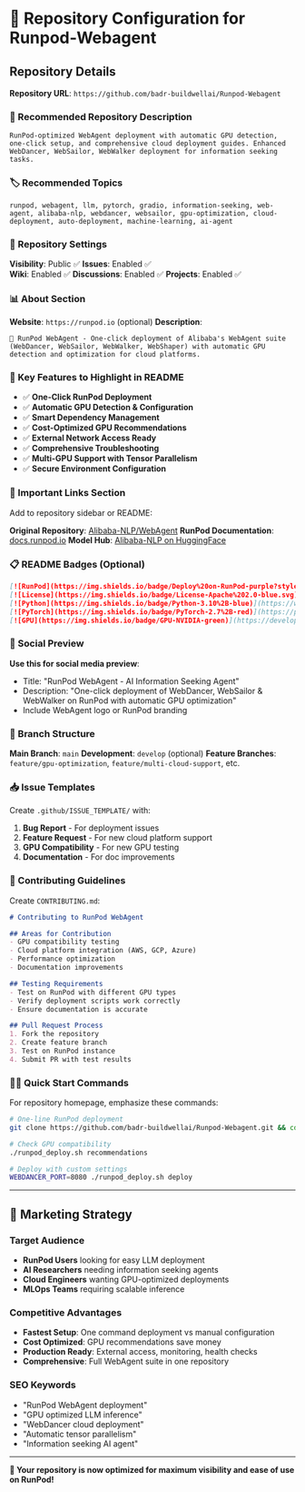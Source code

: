 # 🚀 Repository Configuration for Runpod-Webagent

## Repository Details

**Repository URL**: `https://github.com/badr-buildwellai/Runpod-Webagent`

### 📝 Recommended Repository Description

```
RunPod-optimized WebAgent deployment with automatic GPU detection, one-click setup, and comprehensive cloud deployment guides. Enhanced WebDancer, WebSailor, WebWalker deployment for information seeking tasks.
```

### 🏷️ Recommended Topics

```
runpod, webagent, llm, pytorch, gradio, information-seeking, web-agent, alibaba-nlp, webdancer, websailor, gpu-optimization, cloud-deployment, auto-deployment, machine-learning, ai-agent
```

### 🌟 Repository Settings

**Visibility**: Public ✅
**Issues**: Enabled ✅  
**Wiki**: Enabled ✅
**Discussions**: Enabled ✅
**Projects**: Enabled ✅

### 📊 About Section

**Website**: `https://runpod.io` (optional)
**Description**: 
```
🚀 RunPod WebAgent - One-click deployment of Alibaba's WebAgent suite (WebDancer, WebSailor, WebWalker, WebShaper) with automatic GPU detection and optimization for cloud platforms.
```

### 🎯 Key Features to Highlight in README

- ✅ **One-Click RunPod Deployment**
- ✅ **Automatic GPU Detection & Configuration**
- ✅ **Smart Dependency Management**
- ✅ **Cost-Optimized GPU Recommendations**
- ✅ **External Network Access Ready** 
- ✅ **Comprehensive Troubleshooting**
- ✅ **Multi-GPU Support with Tensor Parallelism**
- ✅ **Secure Environment Configuration**

### 🔗 Important Links Section

Add to repository sidebar or README:

**Original Repository**: [Alibaba-NLP/WebAgent](https://github.com/Alibaba-NLP/WebAgent)
**RunPod Documentation**: [docs.runpod.io](https://docs.runpod.io)
**Model Hub**: [Alibaba-NLP on HuggingFace](https://huggingface.co/Alibaba-NLP)

### 📋 README Badges (Optional)

```markdown
[![RunPod](https://img.shields.io/badge/Deploy%20on-RunPod-purple?style=for-the-badge)](https://runpod.io)
[![License](https://img.shields.io/badge/License-Apache%202.0-blue.svg)](https://opensource.org/licenses/Apache-2.0)
[![Python](https://img.shields.io/badge/Python-3.10%2B-blue)](https://www.python.org/downloads/)
[![PyTorch](https://img.shields.io/badge/PyTorch-2.7%2B-red)](https://pytorch.org/)
[![GPU](https://img.shields.io/badge/GPU-NVIDIA-green)](https://developer.nvidia.com/cuda-zone)
```

### 🎨 Social Preview

**Use this for social media preview**:
- Title: "RunPod WebAgent - AI Information Seeking Agent"
- Description: "One-click deployment of WebDancer, WebSailor & WebWalker on RunPod with automatic GPU optimization"
- Include WebAgent logo or RunPod branding

### 🔄 Branch Structure

**Main Branch**: `main` 
**Development**: `develop` (optional)
**Feature Branches**: `feature/gpu-optimization`, `feature/multi-cloud-support`, etc.

### 📥 Issue Templates

Create `.github/ISSUE_TEMPLATE/` with:

1. **Bug Report** - For deployment issues
2. **Feature Request** - For new cloud platform support  
3. **GPU Compatibility** - For new GPU testing
4. **Documentation** - For doc improvements

### 🤝 Contributing Guidelines

Create `CONTRIBUTING.md`:

```markdown
# Contributing to RunPod WebAgent

## Areas for Contribution
- GPU compatibility testing
- Cloud platform integration (AWS, GCP, Azure)
- Performance optimization
- Documentation improvements

## Testing Requirements
- Test on RunPod with different GPU types
- Verify deployment scripts work correctly
- Ensure documentation is accurate

## Pull Request Process
1. Fork the repository
2. Create feature branch
3. Test on RunPod instance  
4. Submit PR with test results
```

### 🏃‍♂️ Quick Start Commands

For repository homepage, emphasize these commands:

```bash
# One-line RunPod deployment
git clone https://github.com/badr-buildwellai/Runpod-Webagent.git && cd Runpod-Webagent && ./setup_and_run.sh

# Check GPU compatibility
./runpod_deploy.sh recommendations

# Deploy with custom settings
WEBDANCER_PORT=8080 ./runpod_deploy.sh deploy
```

---

## 🎯 Marketing Strategy

### Target Audience
- **RunPod Users** looking for easy LLM deployment
- **AI Researchers** needing information seeking agents
- **Cloud Engineers** wanting GPU-optimized deployments
- **MLOps Teams** requiring scalable inference

### Competitive Advantages
- **Fastest Setup**: One command deployment vs manual configuration
- **Cost Optimized**: GPU recommendations save money
- **Production Ready**: External access, monitoring, health checks
- **Comprehensive**: Full WebAgent suite in one repository

### SEO Keywords
- "RunPod WebAgent deployment"
- "GPU optimized LLM inference"
- "WebDancer cloud deployment"
- "Automatic tensor parallelism"
- "Information seeking AI agent"

---

**🎉 Your repository is now optimized for maximum visibility and ease of use on RunPod!**